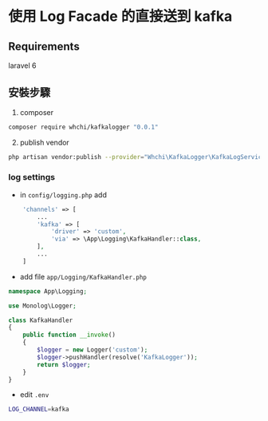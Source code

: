 # 使用 Log Facade 的直接送到 kafka

## Requirements
laravel 6
## 安裝步驟
1. composer
```bash
composer require whchi/kafkalogger "0.0.1"
```
2. publish vendor
```bash
php artisan vendor:publish --provider="Whchi\KafkaLogger\KafkaLogServiceProvider"
```
### log settings
* in `config/logging.php` add
```php
    'channels' => [
        ...
        'kafka' => [
            'driver' => 'custom',
            'via' => \App\Logging\KafkaHandler::class,
        ],
        ...
    ]
```
* add file `app/Logging/KafkaHandler.php`
```php
namespace App\Logging;

use Monolog\Logger;

class KafkaHandler
{
    public function __invoke()
    {
        $logger = new Logger('custom');
        $logger->pushHandler(resolve('KafkaLogger'));
        return $logger;
    }
}
```
* edit `.env`
```bash
LOG_CHANNEL=kafka
```
